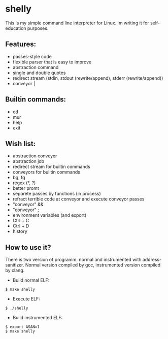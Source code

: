 # shelly
This is my simple command line interpreter for Linux. Im writing it for self-education purposes.

## Features:
* passes-style code
* flexible parser that is easy to improve
* abstraction command
* single and double quotes
* redirect stream (stdin, stdout (rewrite/append), stderr (rewrite/append))
* conveyor |

## Builtin commands:
* cd
* mur
* help
* exit

## Wish list:
* abstraction conveyor
* abstraction job
* redirect stream for builtin commands
* conveyors for builtin commands
* bg, fg
* regex (*, ?)
* better promt
* separete passes by functions (in process)
* refract terrible code at conveyor and execute conveyor passes
* "conveyor" &&
* "conveyor" ;
* environment variables (and export)
* Ctrl + C
* Ctrl + D
* history

## How to use it?
There is two version of programm: normal and instrumented with address-sanitizer.
Normal version compiled by gcc, instrumented version compiled by clang.

* Build normal ELF:
```
$ make shelly
```
* Execute ELF:
```
$ ./shelly
```
* Build instrumented ELF:
```
$ export ASAN=1
$ make shelly
```

